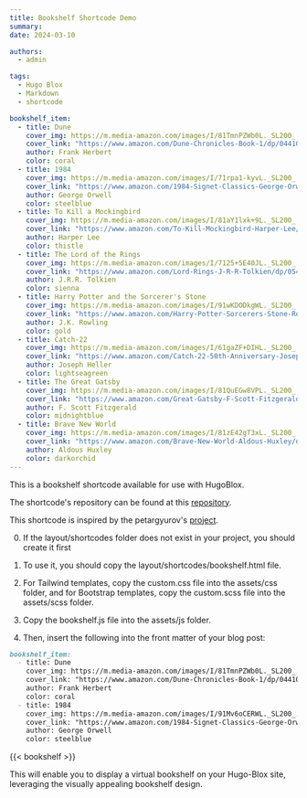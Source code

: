 ```yaml
---
title: Bookshelf Shortcode Demo
summary: 
date: 2024-03-10

authors:
  - admin

tags:
  - Hugo Blox
  - Markdown
  - shortcode

bookshelf_item:
  - title: Dune
    cover_img: https://m.media-amazon.com/images/I/81TmnPZWb0L._SL200_.jpg
    cover_link: "https://www.amazon.com/Dune-Chronicles-Book-1/dp/0441013597"
    author: Frank Herbert
    color: coral
  - title: 1984
    cover_img: https://m.media-amazon.com/images/I/71rpa1-kyvL._SL200_.jpg
    cover_link: "https://www.amazon.com/1984-Signet-Classics-George-Orwell/dp/0451524934"
    author: George Orwell
    color: steelblue
  - title: To Kill a Mockingbird
    cover_img: https://m.media-amazon.com/images/I/81aY1lxk+9L._SL200_.jpg
    cover_link: "https://www.amazon.com/To-Kill-Mockingbird-Harper-Lee/dp/0060935464"
    author: Harper Lee
    color: thistle
  - title: The Lord of the Rings
    cover_img: https://m.media-amazon.com/images/I/7125+5E40JL._SL200_.jpg
    cover_link: "https://www.amazon.com/Lord-Rings-J-R-R-Tolkien/dp/0544003411"
    author: J.R.R. Tolkien
    color: sienna
  - title: Harry Potter and the Sorcerer's Stone
    cover_img: https://m.media-amazon.com/images/I/91wKDODkgWL._SL200_.jpg
    cover_link: "https://www.amazon.com/Harry-Potter-Sorcerers-Stone-Rowling/dp/059035342X"
    author: J.K. Rowling
    color: gold
  - title: Catch-22
    cover_img: https://m.media-amazon.com/images/I/61gaZF+DIHL._SL200_.jpg
    cover_link: "https://www.amazon.com/Catch-22-50th-Anniversary-Joseph-Heller/dp/1451621175"
    author: Joseph Heller
    color: lightseagreen
  - title: The Great Gatsby
    cover_img: https://m.media-amazon.com/images/I/81QuEGw8VPL._SL200_.jpg
    cover_link: "https://www.amazon.com/Great-Gatsby-F-Scott-Fitzgerald/dp/0743273567"
    author: F. Scott Fitzgerald
    color: midnightblue
  - title: Brave New World
    cover_img: https://m.media-amazon.com/images/I/81zE42gT3xL._SL200_.jpg
    cover_link: "https://www.amazon.com/Brave-New-World-Aldous-Huxley/dp/0060850523"
    author: Aldous Huxley
    color: darkorchid
--- 
```

 
This is a bookshelf shortcode available for use with HugoBlox. 

The shortcode's repository can be found at this [repository](https://github.com/kjrstory/hugo-shortcode-bookshelf). 
 
This shortcode is inspired by the petargyurov's [project](https://github.com/petargyurov/virtual-bookshelf).

0. If the layout/shortcodes folder does not exist in your project, you should create it first 

1. To use it, you should copy the layout/shortcodes/bookshelf.html file.

2. For Tailwind templates, copy the custom.css file into the assets/css folder, and for Bootstrap templates, copy the custom.scss file into the assets/scss folder.

3. Copy the bookshelf.js file into the assets/js folder.

4. Then, insert the following into the front matter of your blog post:

```markdown
bookshelf_item:
  - title: Dune
    cover_img: https://m.media-amazon.com/images/I/81TmnPZWb0L._SL200_.jpg
    cover_link: "https://www.amazon.com/Dune-Chronicles-Book-1/dp/0441013597"
    author: Frank Herbert
    color: coral
  - title: 1984
    cover_img: https://m.media-amazon.com/images/I/91Mv6oCERWL._SL200_.jpg
    cover_link: "https://www.amazon.com/1984-Signet-Classics-George-Orwell/dp/0451524934"
    author: George Orwell
    color: steelblue
```
{{< bookshelf  >}}

This will enable you to display a virtual bookshelf on your Hugo-Blox site, leveraging the visually appealing bookshelf design.
